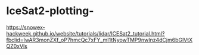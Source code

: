 # IceSat2-plotting-

https://snowex-hackweek.github.io/website/tutorials/lidar/ICESat2_tutorial.html?fbclid=IwAR3monZXf_oP7hmcQc7xFY_mI1tNyowTMP9nwInz4dCjm6bGlVtXQZ0xVls

